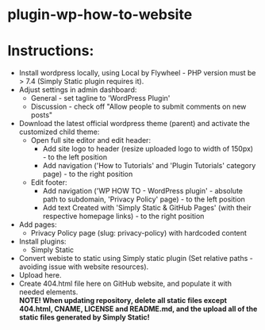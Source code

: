# plugin-wp-how-to-website

# Instructions:
- Install wordpress locally, using Local by Flywheel - PHP version must be > 7.4 (Simply Static plugin requires it).
- Adjust settings in admin dashboard:
  - General - set tagline to 'WordPress Plugin' 
  - Discussion - check off "Allow people to submit comments on new posts"
- Download the latest official wordpress theme (parent) and activate the customized child theme:
  - Open full site editor and edit header:
    - Add site logo to header (resize uploaded logo to width of 150px) - to the left position
    - Add navigation ('How to Tutorials' and 'Plugin Tutorials' category page) - to the right position
  - Edit footer:
    - Add navigation ('WP HOW TO - WordPress plugin' - absolute path to subdomain, 'Privacy Policy' page) - to the left position
    - Add text Created with 'Simply Static & GitHub Pages' (with their respective homepage links) - to the right position
- Add pages:
  - Privacy Policy page (slug: privacy-policy) with hardcoded content 
- Install plugins:
  - Simply Static
- Convert webiste to static using Simply static plugin (Set relative paths - avoiding issue with website resources).
- Upload here.
- Create 404.html file here on GitHub website, and populate it with needed elements. <br>
<b>NOTE! When updating repository, delete all static files except 404.html, CNAME, LICENSE and README.md, and the upload all of the static files generated by Simply Static!</b>

